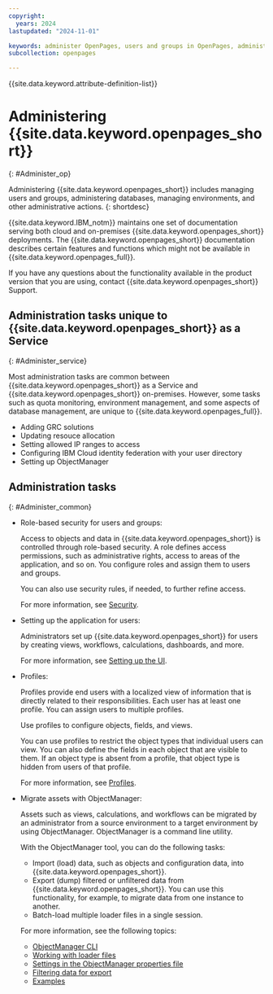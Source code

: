 ```yaml
---
copyright:
  years: 2024
lastupdated: "2024-11-01"

keywords: administer OpenPages, users and groups in OpenPages, administrator in OpenPages, GRC
subcollection: openpages

---
```

{{site.data.keyword.attribute-definition-list}}

# Administering {{site.data.keyword.openpages_short}}
{: #Administer_op}

Administering {{site.data.keyword.openpages_short}} includes managing users and groups, administering databases, managing environments, and other administrative actions.
{: shortdesc}

{{site.data.keyword.IBM_notm}} maintains one set of documentation serving both cloud and on-premises {{site.data.keyword.openpages_short}} deployments. The {{site.data.keyword.openpages_short}} documentation describes certain features and functions which might not be available in {{site.data.keyword.openpages_full}}.

If you have any questions about the functionality available in the product version that you are using, contact {{site.data.keyword.openpages_short}} Support.

## Administration tasks unique to {{site.data.keyword.openpages_short}} as a Service
{: #Administer_service}

Most administration tasks are common between {{site.data.keyword.openpages_short}} as a Service and {{site.data.keyword.openpages_short}} on-premises. However, some tasks such as quota monitoring, environment management, and some aspects of database management, are unique to {{site.data.keyword.openpages_full}}.

- Adding GRC solutions
- Updating resouce allocation
- Setting allowed IP ranges to access
- Configuring IBM Cloud identity federation with your user directory
- Setting up ObjectManager

## Administration tasks
{: #Administer_common}

- Role-based security for users and groups:

     Access to objects and data in {{site.data.keyword.openpages_short}} is controlled through role-based security. A role defines access permissions, such as administrative rights, access to areas of the application, and so on. You configure roles and assign them to users and groups.

     You can also use security rules, if needed, to further refine access.

     For more information, see [Security](https://www.ibm.com/docs/SSFUEU_latest/op_grc_admin/c_adm_granting_access_control_using_role_templates.html).

- Setting up the application for users:

     Administrators set up {{site.data.keyword.openpages_short}} for users by creating views, workflows, calculations, dashboards, and more.

     For more information, see [Setting up the UI](https://www.ibm.com/docs/SSFUEU_latest/op_grc_admin/t_adm_configuring_newui_overview.html).

- Profiles:

     Profiles provide end users with a localized view of information that is directly related to their responsibilities. Each user has at least one profile. You can assign users to multiple profiles.

     Use profiles to configure objects, fields, and views.

     You can use profiles to restrict the object types that individual users can view. You can also define the fields in each object that are visible to them. If an object type is absent from a profile, that object type is hidden from users of that profile.

     For more information, see [Profiles](https://www.ibm.com/docs/SSFUEU_latest/op_grc_admin/c_adm_managing_profiles.html).

- Migrate assets with ObjectManager:

     Assets such as views, calculations, and workflows can be migrated by an administrator from a source environment to a target environment by using ObjectManager. ObjectManager is a command line utility.

     With the ObjectManager tool, you can do the following tasks:

     - Import (load) data, such as objects and configuration data, into {{site.data.keyword.openpages_short}}.
     - Export (dump) filtered or unfiltered data from {{site.data.keyword.openpages_short}}. You can use this functionality, for example, to migrate data from one instance to another.
     - Batch-load multiple loader files in a single session.

     For more information, see the following topics:

     - [ObjectManager CLI](/docs/openpages?topic=openpages-openpages_CLI#ibmcloud_openpages_objectmanager)
     - [Working with loader files](https://www.ibm.com/docs/SSFUEU_latest/op_grc_admin/c_adm_working_with_loader_files.html)
     - [Settings in the ObjectManager properties file](https://www.ibm.com/docs/SSFUEU_latest/op_grc_admin/t_adm_modifying_the_objectmanager_properties_file.html)
     - [Filtering data for export](https://www.ibm.com/docs/SSFUEU_latest/op_grc_admin/c_adm_filtering_data_for_export.html)
     - [Examples](https://www.ibm.com/docs/SSFUEU_latest/op_grc_admin/c_objmanagertool_examples.html)
